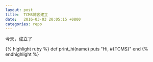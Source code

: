 ```yaml
---
layout: post
title:  TCMS博客建立
date:   2016-03-03 20:05:15 +0800
categories: repo
---
```


今天，成立了

{% highlight ruby %}
def print_hi(name)
  puts "Hi, #{TCMS}"
end
{% endhighlight %}
